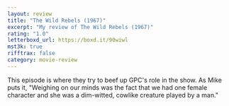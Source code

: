 ```yaml
---
layout: review
title: "The Wild Rebels (1967)"
excerpt: "My review of The Wild Rebels (1967)"
rating: "1.0"
letterboxd_url: https://boxd.it/90wiwl
mst3k: true
rifftrax: false
category: movie-review
---
```


This episode is where they try to beef up GPC's role in the show. As Mike puts it, "Weighing on our minds was the fact that we had one female character and she was a dim-witted, cowlike creature played by a man."
